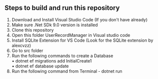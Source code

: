 ## Steps to build and run this repository  
1. Download and Install Visual Studio Code (If you don't have already)  
2. Make sure .Net SDk 9.0 version is installed  
3. Clone this repository  
4. Open this folder UserRecordManager in Visual studio code  
5. Install SQLite Extension for VS Code (Look for the SQLite extension by alexcvzz)
6. Go to src folder  
7. Run the following commands to create a Database  
   • dotnet ef migrations add InitialCreate1    
   • dotnet ef database update  
8. Run the following command from Terminal - dotnet run  
